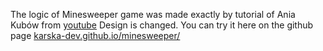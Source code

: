 The logic of Minesweeper game was made exactly by tutorial of Ania Kubów from [youtube](https://www.youtube.com/watch?v=rxdGAKRndz8)
Design is changed.
You can try it here on the github page [karska-dev.github.io/minesweeper/](https://karska-dev.github.io/minesweeper/)
